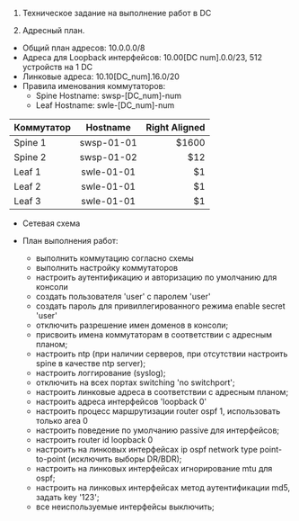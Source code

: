 1. Техническое задание на выполнение работ в DC

2. Адресный план.
   
- Общий план адресов: 10.0.0.0/8
- Адреса для Loopback интерфейсов: 10.00[DC num].0.0/23, 512 устройств на 1 DC
- Линковые адреса: 10.10[DC_num].16.0/20
- Правила именования коммутаторов:
   - Spine Hostname: swsp-[DC_num]-num
   - Leaf Hostname: swle-[DC_num]-num

| Коммутатор  | Hostname  | Right Aligned |
| :------------ |:---------------:| -----:|
| Spine 1      | swsp-01-01 | $1600 |
| Spine 2      | swsp-01-02 |   $12 |
| Leaf 1 | swle-01-01 |    $1 |
| Leaf 2 | swle-01-01 |    $1 |
| Leaf 3 | swle-01-01 |    $1 |

- Сетевая схема
  
- План выполнения работ:
  - выполнить коммутацию согласно схемы
  - выполнить настройку коммутаторов
  - настроить аутентификацию и авторизацию по умолчанию для консоли
  - создать пользователя 'user' с паролем 'user'
  - создать пароль для привиллегированного режима enable secret 'user'
  - отключить разрешение имен доменов в консоли;
  - присвоить имена коммутаторам в соответствии с адресным планом;
  - настроить ntp (при наличии серверов, при отсутствии настроить spine в качестве ntp server);
  - настроить логгирование (syslog);
  - отключить на всех портах switching 'no switchport';
  - настроить линковые адреса в соответствии с адресным планом;
  - настроить адреса интерфейсов 'loopback 0'
  - настроить процесс маршрутизации router ospf 1, использовать только area 0
  - настроить поведение по умолчанию passive для интерфейсов;
  - настроить router id loopback 0
  - настроить на линковых интерфейсах ip ospf network type point-to-point (исключить выборы DR/BDR);
  - настроить на линковых интерфейсах игнорирование mtu для ospf;
  - настроить на линковых интерфейсах метод аутентификации md5, задать key '123';
  - все неиспользуемые интерфейсы выключить;

